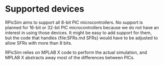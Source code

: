 # Supported devices

RPicSim aims to support all 8-bit PIC microcontrollers.
No support is planned for 16-bit or 32-bit PIC microcontrollers because we do not have an interest in using those devices.
It might be easy to add support for them, but the code that handles {file:SFRs.md SFRs} would have to be adjusted to allow SFRs with more than 8 bits.

RPicSim relies on MPLAB X code to perform the actual simulation, and MPLAB X abstracts away most of the differences between PICs.